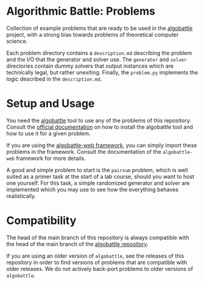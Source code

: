 # Algorithmic Battle: Problems
Collection of example problems that are ready to be used in the
[algobattle](https://algobattle.org) project, with a strong bias towards
problems of theoretical computer science.

Each problem directory contains a `description.md` describing the problem
and the I/O that the generator and solver use. The `generator` and `solver`
directories contain dummy solvers that output instances which are technically
legal, but rather unexiting. Finally, the `problem.py` implements the logic
described in the `description.md`.

# Setup and Usage
You need the [algobattle](https://github.com/Benezivas/algobattle) tool to use
any of the problems of this repository. Consult the
[official documentation](https://algobattle.org/docs)
on how to install the algobattle tool and how to use it for a given problem.

If you are using the [algobattle-web framework](https://github.com/Benezivas/algobattle-web),
you can simply import these problems in the framework. Consult the documentation
of the `algobattle-web` framework for more details.

A good and simple problem to start is the `pairsum` problem, which is well
suited as a primer task at the start of a lab course, should you want to host
one yourself.  For this task, a simple randomized generator and solver are
implemented which you may use to see how the everything behaves realistically.

# Compatibility
The head of the main branch of this repository is always compatible with
the head of the main branch of the [algobattle repository](https://github.com/Benezivas/algobattle).

If you are using an older version of `algobattle`, see the releases of this
repository in order to find versions of problems that are compatible with older
releases. We do not actively back-port problems to older versions of
`algobattle`.